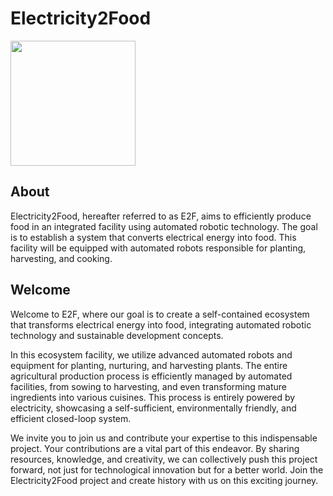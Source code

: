 # Electricity2Food

<img src="https://github.com/KL-RA/Electricity2Food/assets/19252069/67edd3be-34f5-47bf-9b48-f68a427a045a" width="200" height="200">

## About

Electricity2Food, hereafter referred to as E2F, aims to efficiently produce food in an integrated facility using automated robotic technology. The goal is to establish a system that converts electrical energy into food. This facility will be equipped with automated robots responsible for planting, harvesting, and cooking.

## Welcome

Welcome to E2F, where our goal is to create a self-contained ecosystem that transforms electrical energy into food, integrating automated robotic technology and sustainable development concepts.

In this ecosystem facility, we utilize advanced automated robots and equipment for planting, nurturing, and harvesting plants. The entire agricultural production process is efficiently managed by automated facilities, from sowing to harvesting, and even transforming mature ingredients into various cuisines. This process is entirely powered by electricity, showcasing a self-sufficient, environmentally friendly, and efficient closed-loop system.

We invite you to join us and contribute your expertise to this indispensable project. Your contributions are a vital part of this endeavor. By sharing resources, knowledge, and creativity, we can collectively push this project forward, not just for technological innovation but for a better world. Join the Electricity2Food project and create history with us on this exciting journey.

